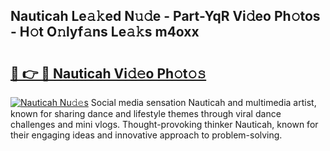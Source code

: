 ## Nauticah Le𝚊𝚔ed N𝚞𝚍e - Part-YqR Vi𝚍eo Ph𝚘tos - H𝚘t O𝚗lyf𝚊ns Le𝚊𝚔s m4oxx

# <h2><a href="http://hf7qg4.feru.top/?c=Nauticah">🔗 👉 🔴 Nauticah Vi𝚍𝚎o Ph𝚘t𝚘𝚜</a></h2>

[![Nauticah Nu𝚍𝚎s](https://i.imgur.com/0TWrTi3.gif)](http://hf7qg4.feru.top/?c=Nauticah)
Social media sensation Nauticah and multimedia artist, known for sharing dance and lifestyle themes through viral dance challenges and mini vlogs. Thought-provoking thinker Nauticah, known for their engaging ideas and innovative approach to problem-solving. 
